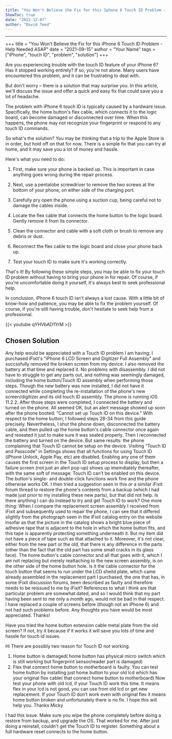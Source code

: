 ```yaml
---
title: "You Won't Believe the Fix for this Iphone 6 Touch ID Problem - Help Needed ASAP"
ShowToc: true 
date: "2022-12-07"
author: "David Teed"
---
```

*****
+++ 
title = "You Won't Believe the Fix for this iPhone 6 Touch ID Problem - Help Needed ASAP"
date = "2021-09-15"
author = "Your Name"
tags = ["iPhone", "touch ID", "problem", "solution"]
+++ 

Are you experiencing trouble with the touch ID feature of your iPhone 6? Has it stopped working entirely? If so, you're not alone. Many users have encountered this problem, and it can be frustrating to deal with.

But don't worry – there is a solution that may surprise you. In this article, we'll discuss the issue and offer a quick and easy fix that could save you a lot of headache.

The problem with iPhone 6 touch ID is typically caused by a hardware issue. Specifically, the home button's flex cable, which connects it to the logic board, can become damaged or disconnected over time. When this happens, the phone may not recognize your fingerprint or respond to any touch ID commands.

So what's the solution? You may be thinking that a trip to the Apple Store is in order, but hold off on that for now. There is a simple fix that you can try at home, and it may save you a lot of money and hassle.

Here's what you need to do:

1. First, make sure your phone is backed up. This is important in case anything goes wrong during the repair process.

2. Next, use a pentalobe screwdriver to remove the two screws at the bottom of your phone, on either side of the charging port.

3. Carefully pry open the phone using a suction cup, being careful not to damage the cables inside.

4. Locate the flex cable that connects the home button to the logic board. Gently remove it from its connector.

5. Clean the connector and cable with a soft cloth or brush to remove any debris or dust.

6. Reconnect the flex cable to the logic board and close your phone back up.

7. Test your touch ID to make sure it's working correctly.

That's it! By following these simple steps, you may be able to fix your touch ID problem without having to bring your phone in for repair. Of course, if you're uncomfortable doing it yourself, it's always best to seek professional help.

In conclusion, iPhone 6 touch ID isn't always a lost cause. With a little bit of know-how and patience, you may be able to fix the problem yourself. Of course, if you're still having trouble, don't hesitate to seek help from a professional.

{{< youtube qYHVbAD1YrM >}} 



## Chosen Solution
 Any help would be appreciated with a Touch ID problem I am having:
I purchased iFixit's "iPhone 6 LCD Screen and Digitizer Full Assembly" and succssfully removed the broken screen from my device. I also removed the battery at that time and replaced it. No problems with disassembly. I did not have to struggle to get any parts out, and nothing was seemingly damaged, including the home button/Touch ID assembly when performing those steps. Though the new battery was now installed, I did not have it connected while completing the re-installation of the phone's new screen/digitizer and its old touch ID assembly. The phone is running iOS 11.2.2. After those steps were completed, I connected the battery and turned on the phone. All seemed OK, but an alert message showed up soon after the phone booted: "Cannot set up Touch ID on this device."
With respect to the home button, I followed steps 28-34 from this guide precisely.
Nevertheless, I shut the phone down, disconnected the battery cable, and then pulled up the home button's cable connector once again and reseated it just to make sure it was seated properly. Then I reconnected the battery and turned on the device. But same results: the phone complaining that Touch ID cannot be setup on the device.
Visiting "Touch ID and Passcode" in Settings shows that all functions for using Touch ID (iPhone Unlock, Apple Pay, etc) are disabled. Enabling any one of them causes the first screen in the Touch ID setup process to display, but then a failure screen (not just an alert pop-up) shows up imemdiately thereafter, with the same soft of message: Touch ID can't be enabled on this device. The button's single- and double-click functions work fine and the phone otherwise works OK.
I then tried a suggestion seen in this or a similar iFixit forum thread to restore the phone's contents from a backup (which I had made just prior to my installing these new parts), but that did not help.
Is there anything I can do instead to try and get Touch ID to work?
One more thing: When I compare the replacement screen assembly I received from iFixit and subsequently used to repair the phone, I can see that it differed slightly from the photograph seen in the iFixit catalog entry on the website insofar as that the picture in the catalog shows a bright blue piece of adhesive tape that is adjacent to the hole in which the home button fits, and this tape is apparently protecting something underneath it. But my item did not have a piece of tape such as that attached to it. Moreover, it's not clear, either from the new part or the old, that there is any difference in the parts (other than the fact that the old part has some small cracks in its glass face). The home button's cable connector and all that goes with it, which I am not replacing but merely reattaching to the new screen assembly, is on the other side of the home button hole.
Is it the cable connector for the touch button that seems to run under the LCD sheild plate, which came already assembled in the replacement part I purchased, the one that has, in some iFixit discussion forums, been described as faulty and therefore needs to be reissued to me by iFixit? References to what I think are that particular problem are somewhat dated, and so I would think that my part having been sent to me only a month ago, would not be bad in that respect.
I have replaced a couple of screens before (though not an iPhone 6) and not had such problems before.
Any thoughts you have would be most appreciated. Thanks!

 Have you tried the home button extension cable metal plate from the old screen?
If not, try it because if it works it will save you lots of time and hassle for touch id issues.

 Hi
There are possibly two reason for Touch ID not working.
1. Home button is damaged( home button has physical micro switch which is still working but fingerprint sensor/reader part is damaged)
2. Flex that connect home button to motherboard is faulty.
You can test home button by installing just home button to your old lcd which has your original flex cable( that connect home button to motherboard)
Now test your phone with old lcd, if your Touch ID work this time. It means flex in your lcd is not good, you can use from old lcd or get new replacement.
If your Touch ID don’t work even with original flex it means home button broken and unfortunately there is no fix.
I hope this will help you.
Thanks
Micky

 I had this issue.  Make sure you wipe the phone completely before doing a restore from backup, and upgrade the OS.   That worked for me.  After just doing a reinstall, couldn't get the Touch ID to register.  Something about a full hardware reset connects to the home button.




